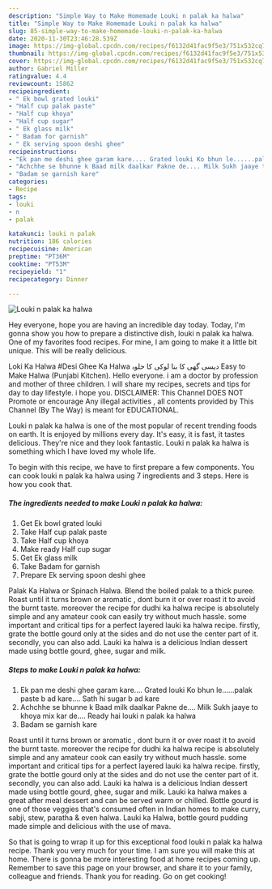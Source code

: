 ```yaml
---
description: "Simple Way to Make Homemade Louki n palak ka halwa"
title: "Simple Way to Make Homemade Louki n palak ka halwa"
slug: 85-simple-way-to-make-homemade-louki-n-palak-ka-halwa
date: 2020-11-30T23:46:28.539Z
image: https://img-global.cpcdn.com/recipes/f6132d41fac9f5e3/751x532cq70/louki-n-palak-ka-halwa-recipe-main-photo.jpg
thumbnail: https://img-global.cpcdn.com/recipes/f6132d41fac9f5e3/751x532cq70/louki-n-palak-ka-halwa-recipe-main-photo.jpg
cover: https://img-global.cpcdn.com/recipes/f6132d41fac9f5e3/751x532cq70/louki-n-palak-ka-halwa-recipe-main-photo.jpg
author: Gabriel Miller
ratingvalue: 4.4
reviewcount: 15862
recipeingredient:
- " Ek bowl grated louki"
- "Half cup palak paste"
- "Half cup khoya"
- "Half cup sugar"
- " Ek glass milk"
- " Badam for garnish"
- " Ek serving spoon deshi ghee"
recipeinstructions:
- "Ek pan me deshi ghee garam kare.... Grated louki Ko bhun le......palak paste b ad kare.... Sath hi sugar b ad kare"
- "Achchhe se bhunne k Baad milk daalkar Pakne de.... Milk Sukh jaaye to khoya mix kar de.... Ready hai louki n palak ka halwa"
- "Badam se garnish kare"
categories:
- Recipe
tags:
- louki
- n
- palak

katakunci: louki n palak 
nutrition: 186 calories
recipecuisine: American
preptime: "PT36M"
cooktime: "PT53M"
recipeyield: "1"
recipecategory: Dinner

---
```



![Louki n palak ka halwa](https://img-global.cpcdn.com/recipes/f6132d41fac9f5e3/751x532cq70/louki-n-palak-ka-halwa-recipe-main-photo.jpg)

Hey everyone, hope you are having an incredible day today. Today, I'm gonna show you how to prepare a distinctive dish, louki n palak ka halwa. One of my favorites food recipes. For mine, I am going to make it a little bit unique. This will be really delicious.

Loki Ka Halwa #Desi Ghee Ka Halwa دیسی گھی کا بنا لوکی کا حلوہ Easy to Make Halwa (Punjabi Kitchen). Hello everyone. i am a doctor by profession and mother of three children. I will share my recipes, secrets and tips for day to day lifestyle. i hope you. DISCLAIMER: This Channel DOES NOT Promote or encourage Any illegal activities , all contents provided by This Channel (By The Way) is meant for EDUCATIONAL.

Louki n palak ka halwa is one of the most popular of recent trending foods on earth. It is enjoyed by millions every day. It's easy, it is fast, it tastes delicious. They're nice and they look fantastic. Louki n palak ka halwa is something which I have loved my whole life.


To begin with this recipe, we have to first prepare a few components. You can cook louki n palak ka halwa using 7 ingredients and 3 steps. Here is how you cook that.

<!--inarticleads1-->

##### The ingredients needed to make Louki n palak ka halwa:

1. Get  Ek bowl grated louki
1. Take Half cup palak paste
1. Take Half cup khoya
1. Make ready Half cup sugar
1. Get  Ek glass milk
1. Take  Badam for garnish
1. Prepare  Ek serving spoon deshi ghee


Palak Ka Halwa or Spinach Halwa. Blend the boiled palak to a thick puree. Roast until it turns brown or aromatic , dont burn it or over roast it to avoid the burnt taste. moreover the recipe for dudhi ka halwa recipe is absolutely simple and any amateur cook can easily try without much hassle. some important and critical tips for a perfect layered lauki ka halwa recipe. firstly, grate the bottle gourd only at the sides and do not use the center part of it. secondly, you can also add. Lauki ka halwa is a delicious Indian dessert made using bottle gourd, ghee, sugar and milk. 

<!--inarticleads2-->

##### Steps to make Louki n palak ka halwa:

1. Ek pan me deshi ghee garam kare.... Grated louki Ko bhun le......palak paste b ad kare.... Sath hi sugar b ad kare
1. Achchhe se bhunne k Baad milk daalkar Pakne de.... Milk Sukh jaaye to khoya mix kar de.... Ready hai louki n palak ka halwa
1. Badam se garnish kare


Roast until it turns brown or aromatic , dont burn it or over roast it to avoid the burnt taste. moreover the recipe for dudhi ka halwa recipe is absolutely simple and any amateur cook can easily try without much hassle. some important and critical tips for a perfect layered lauki ka halwa recipe. firstly, grate the bottle gourd only at the sides and do not use the center part of it. secondly, you can also add. Lauki ka halwa is a delicious Indian dessert made using bottle gourd, ghee, sugar and milk. Lauki ka halwa makes a great after meal dessert and can be served warm or chilled. Bottle gourd is one of those veggies that&#39;s consumed often in Indian homes to make curry, sabji, stew, paratha &amp; even halwa. Lauki ka Halwa, bottle gourd pudding made simple and delicious with the use of mava. 

So that is going to wrap it up for this exceptional food louki n palak ka halwa recipe. Thank you very much for your time. I am sure you will make this at home. There is gonna be more interesting food at home recipes coming up. Remember to save this page on your browser, and share it to your family, colleague and friends. Thank you for reading. Go on get cooking!
